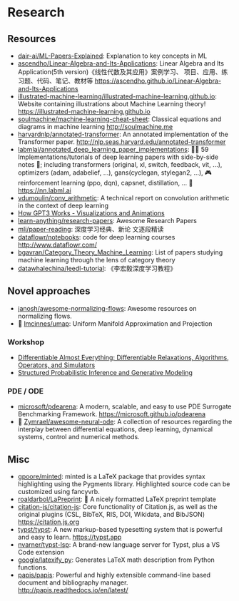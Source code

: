 # Research

## Resources

- [dair-ai/ML-Papers-Explained](https://github.com/dair-ai/ML-Papers-Explained):
  Explanation to key concepts in ML
- [ascendho/Linear-Algebra-and-Its-Applications](https://github.com/ascendho/Linear-Algebra-and-Its-Applications):
  Linear Algebra and Its Application(5th version)《线性代数及其应用》案例学习、
  项目、应用、练习题、代码、笔记、教材等
  <https://ascendho.github.io/Linear-Algebra-and-Its-Applications>
- [illustrated-machine-learning/illustrated-machine-learning.github.io](https://github.com/illustrated-machine-learning/illustrated-machine-learning.github.io):
  Website containing illustrations about Machine Learning theory!
  <https://illustrated-machine-learning.github.io>
- [soulmachine/machine-learning-cheat-sheet](https://github.com/soulmachine/machine-learning-cheat-sheet):
  Classical equations and diagrams in machine learning <http://soulmachine.me>
- [harvardnlp/annotated-transformer](https://github.com/harvardnlp/annotated-transformer):
  An annotated implementation of the Transformer paper.
  <http://nlp.seas.harvard.edu/annotated-transformer>
- [labmlai/annotated_deep_learning_paper_implementations](https://github.com/labmlai/annotated_deep_learning_paper_implementations):
  🧑‍🏫 59 Implementations/tutorials of deep learning papers with side-by-side
  notes 📝; including transformers (original, xl, switch, feedback, vit, ...),
  optimizers (adam, adabelief, ...), gans(cyclegan, stylegan2, ...), 🎮
  reinforcement learning (ppo, dqn), capsnet, distillation, ... 🧠
  <https://nn.labml.ai>
- [vdumoulin/conv_arithmetic](https://github.com/vdumoulin/conv_arithmetic): A
  technical report on convolution arithmetic in the context of deep learning
- [How GPT3 Works - Visualizations and Animations](https://jalammar.github.io/how-gpt3-works-visualizations-animations/)
- [learn-anything/research-papers](https://github.com/learn-anything/research-papers):
  Awesome Research Papers
- [mli/paper-reading](https://github.com/mli/paper-reading): 深度学习经典、新论
  文逐段精读
- [dataflowr/notebooks](https://github.com/dataflowr/notebooks): code for deep
  learning courses <http://www.dataflowr.com/>
- [bgavran/Category_Theory_Machine_Learning](https://github.com/bgavran/Category_Theory_Machine_Learning):
  List of papers studying machine learning through the lens of category theory
- [datawhalechina/leedl-tutorial](https://github.com/datawhalechina/leedl-tutorial):
  《李宏毅深度学习教程》

## Novel approaches

- [janosh/awesome-normalizing-flows](https://github.com/janosh/awesome-normalizing-flows):
  Awesome resources on normalizing flows.
- 🌟 [lmcinnes/umap](https://github.com/lmcinnes/umap): Uniform Manifold
  Approximation and Projection

### Workshop

- [Differentiable Almost Everything: Differentiable Relaxations, Algorithms, Operators, and Simulators](https://differentiable.xyz)
- [Structured Probabilistic Inference and Generative Modeling](https://icml.cc/virtual/2023/workshop/21469)

### PDE / ODE

- [microsoft/pdearena](https://github.com/microsoft/pdearena): A modern,
  scalable, and easy to use PDE Surrogate Benchmarking Framework.
  <https://microsoft.github.io/pdearena>
- 🌟
  [Zymrael/awesome-neural-ode](https://github.com/Zymrael/awesome-neural-ode): A
  collection of resources regarding the interplay between differential
  equations, deep learning, dynamical systems, control and numerical methods.

## Misc

- [gpoore/minted](https://github.com/gpoore/minted): minted is a LaTeX package
  that provides syntax highlighting using the Pygments library. Highlighted
  source code can be customized using fancyvrb.
- [roaldarbol/LaPreprint](https://github.com/roaldarbol/LaPreprint): 📝 A nicely
  formatted LaTeX preprint template
- [citation-js/citation-js](https://github.com/citation-js/citation-js): Core
  functionality of Citation.js, as well as the original plugins (CSL, BibTeX,
  RIS, DOI, Wikidata, and BibJSON) <https://citation.js.org>
- [typst/typst](https://github.com/typst/typst): A new markup-based typesetting
  system that is powerful and easy to learn. <https://typst.app>
- [nvarner/typst-lsp](https://github.com/nvarner/typst-lsp): A brand-new
  language server for Typst, plus a VS Code extension
- [google/latexify_py](https://github.com/google/latexify_py): Generates LaTeX
  math description from Python functions.
- [papis/papis](https://github.com/papis/papis): Powerful and highly extensible
  command-line based document and bibliography manager.
  <http://papis.readthedocs.io/en/latest/>
